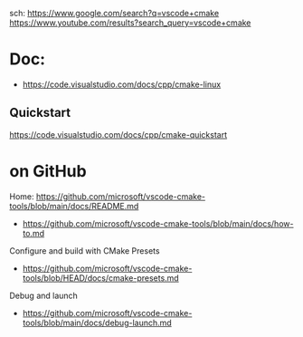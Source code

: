 sch: https://www.google.com/search?q=vscode+cmake https://www.youtube.com/results?search_query=vscode+cmake

# Doc:
- https://code.visualstudio.com/docs/cpp/cmake-linux

## Quickstart
https://code.visualstudio.com/docs/cpp/cmake-quickstart

# on GitHub
Home: https://github.com/microsoft/vscode-cmake-tools/blob/main/docs/README.md
- https://github.com/microsoft/vscode-cmake-tools/blob/main/docs/how-to.md

Configure and build with CMake Presets
- https://github.com/microsoft/vscode-cmake-tools/blob/HEAD/docs/cmake-presets.md

Debug and launch
- https://github.com/microsoft/vscode-cmake-tools/blob/main/docs/debug-launch.md
